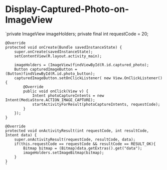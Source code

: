 # Display-Captured-Photo-on-ImageView

`private ImageView imageHolders;
    private final int requestCode = 20;

    @Override
    protected void onCreate(Bundle savedInstanceState) {
        super.onCreate(savedInstanceState);
        setContentView(R.layout.activity_main);

        imageHolders = (ImageView)findViewById(R.id.captured_photo);
        Button capturedImageButton = (Button)findViewById(R.id.photo_button);
        capturedImageButton.setOnClickListener( new View.OnClickListener() {
            @Override
            public void onClick(View v) {
                Intent photoCaptureIntents = new Intent(MediaStore.ACTION_IMAGE_CAPTURE);
                startActivityForResult(photoCaptureIntents, requestCode);
            }
        });
    }

    @Override
    protected void onActivityResult(int requestCode, int resultCode, Intent data) {
        super.onActivityResult(requestCode, resultCode, data);
        if(this.requestCode == requestCode && resultCode == RESULT_OK){
            Bitmap bitmap = (Bitmap)data.getExtras().get("data");
            imageHolders.setImageBitmap(bitmap);
        }
    }
    `
